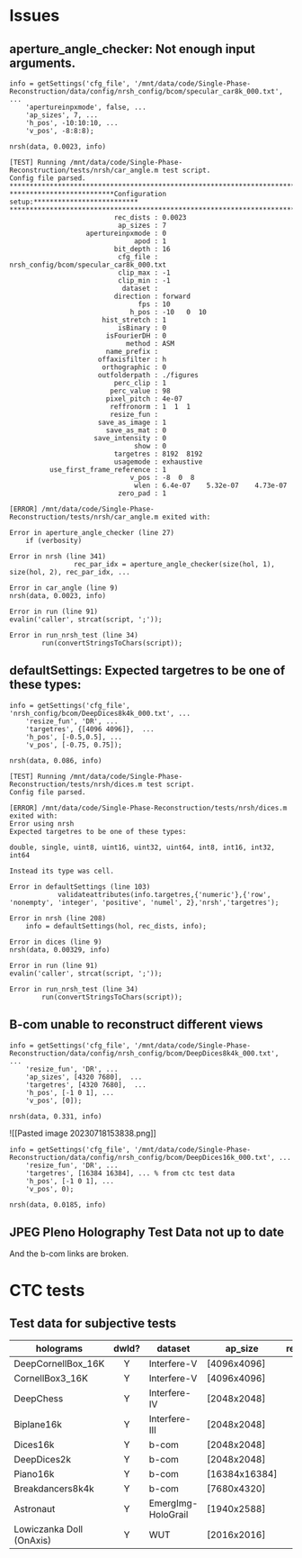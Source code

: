 # Issues
## aperture_angle_checker: Not enough input arguments.
```
info = getSettings('cfg_file', '/mnt/data/code/Single-Phase-Reconstruction/data/config/nrsh_config/bcom/specular_car8k_000.txt', ...
    'apertureinpxmode', false, ...
    'ap_sizes', 7, ...
    'h_pos', -10:10:10, ...
    'v_pos', -8:8:8);

nrsh(data, 0.0023, info)

```

```
[TEST] Running /mnt/data/code/Single-Phase-Reconstruction/tests/nrsh/car_angle.m test script.
Config file parsed.
******************************************************************************************
**************************Configuration setup:**************************
******************************************************************************************
                          rec_dists : 0.0023
                           ap_sizes : 7
                   apertureinpxmode : 0
                               apod : 1
                          bit_depth : 16
                           cfg_file : nrsh_config/bcom/specular_car8k_000.txt
                           clip_max : -1
                           clip_min : -1
                            dataset :
                          direction : forward
                                fps : 10
                              h_pos : -10   0  10
                       hist_stretch : 1
                           isBinary : 0
                        isFourierDH : 0
                             method : ASM
                        name_prefix :
                      offaxisfilter : h
                       orthographic : 0
                      outfolderpath : ./figures
                          perc_clip : 1
                         perc_value : 98
                        pixel_pitch : 4e-07
                         reffronorm : 1  1  1
                         resize_fun :
                      save_as_image : 1
                        save_as_mat : 0
                     save_intensity : 0
                               show : 0
                          targetres : 8192  8192
                          usagemode : exhaustive
          use_first_frame_reference : 1
                              v_pos : -8  0  8
                               wlen : 6.4e-07    5.32e-07    4.73e-07
                           zero_pad : 1

[ERROR] /mnt/data/code/Single-Phase-Reconstruction/tests/nrsh/car_angle.m exited with:

Error in aperture_angle_checker (line 27)
    if (verbosity)

Error in nrsh (line 341)
                rec_par_idx = aperture_angle_checker(size(hol, 1), size(hol, 2), rec_par_idx, ...

Error in car_angle (line 9)
nrsh(data, 0.0023, info)

Error in run (line 91)
evalin('caller', strcat(script, ';'));

Error in run_nrsh_test (line 34)
        run(convertStringsToChars(script));
```

## defaultSettings: Expected targetres to be one of these types:
```
info = getSettings('cfg_file', 'nrsh_config/bcom/DeepDices8k4k_000.txt', ...
    'resize_fun', 'DR', ...
    'targetres', {[4096 4096]},  ...
    'h_pos', [-0.5,0.5], ...
    'v_pos', [-0.75, 0.75]);

nrsh(data, 0.086, info)
```

```
[TEST] Running /mnt/data/code/Single-Phase-Reconstruction/tests/nrsh/dices.m test script.
Config file parsed.

[ERROR] /mnt/data/code/Single-Phase-Reconstruction/tests/nrsh/dices.m exited with:
Error using nrsh
Expected targetres to be one of these types:

double, single, uint8, uint16, uint32, uint64, int8, int16, int32, int64

Instead its type was cell.

Error in defaultSettings (line 103)
            validateattributes(info.targetres,{'numeric'},{'row', 'nonempty', 'integer', 'positive', 'numel', 2},'nrsh','targetres');

Error in nrsh (line 208)
    info = defaultSettings(hol, rec_dists, info);

Error in dices (line 9)
nrsh(data, 0.00329, info)

Error in run (line 91)
evalin('caller', strcat(script, ';'));

Error in run_nrsh_test (line 34)
        run(convertStringsToChars(script));
```

## B-com unable to reconstruct different views
```
info = getSettings('cfg_file', '/mnt/data/code/Single-Phase-Reconstruction/data/config/nrsh_config/bcom/DeepDices8k4k_000.txt', ...
    'resize_fun', 'DR', ...
    'ap_sizes', [4320 7680],  ...
    'targetres', [4320 7680],  ...
    'h_pos', [-1 0 1], ...
    'v_pos', [0]);

nrsh(data, 0.331, info)
```

![[Pasted image 20230718153838.png]]

```
info = getSettings('cfg_file', '/mnt/data/code/Single-Phase-Reconstruction/data/config/nrsh_config/bcom/DeepDices16k_000.txt', ...
    'resize_fun', 'DR', ...
    'targetres', [16384 16384], ... % from ctc test data
    'h_pos', [-1 0 1], ...
    'v_pos', 0);

nrsh(data, 0.0185, info)

```

## JPEG Pleno Holography Test Data not up to date
And the b-com links are broken.
# CTC tests
## Test data for subjective tests

| holograms | dwld? | dataset | ap_size | rec_dist(m) |
| - |:-:| - | - | -:|
| DeepCornellBox_16K       | Y | Interfere-V | [4096x4096]| 0.250 |
| CornellBox3_16K          | Y | Interfere-V | [4096x4096]| 0.250 |
| DeepChess                | Y | Interfere-IV | [2048x2048]| 0.3964 |
| Biplane16k               | Y | Interfere-III | [2048x2048]| 0.0455 |
| Dices16k                 | Y | b-com | [2048x2048] | 0.01
| DeepDices2k              | Y | b-com | [2048x2048] | 0.867 |
| Piano16k                 | Y | b-com | [16384x16384]| 0.01 |
| Breakdancers8k4k         | Y | b-com | [7680x4320] | 0.025 |
| Astronaut                | Y | EmergImg-HoloGrail | [1940x2588] | -0.172 |
| Lowiczanka Doll (OnAxis) | Y | WUT | [2016x2016] | 1.06 |

